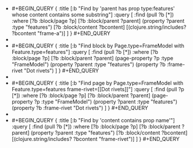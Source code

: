 - #+BEGIN_QUERY
  {
    :title [:b "Find by 'parent has prop type:features' whose content contains some substring"]
    :query [
      :find (pull ?b [*])
        :where
        [?b :block/page ?p]
        [?b :block/parent ?parent]
        (property ?parent :type "features")
        [?b :block/content ?bcontent]
        [(clojure.string/includes? ?bcontent "frame-a")]
    ]
   }
  #+END_QUERY
-
- #+BEGIN_QUERY
  {
    :title [:b "Find block by Page.type=FrameModel with Feature.type=features"]
    :query [
      :find (pull ?b [*])
        :where
        [?b :block/page ?p]
        [?b :block/parent ?parent]
        (page-property ?p :type "FrameModel")
        (property ?parent :type "features")
        (property ?b :frame-rivet "Dot rivets")
    ]
   }
  #+END_QUERY
-
- #+BEGIN_QUERY
  {
    :title [:b "Find page by Page.type=FrameModel with Feature.type=features frame-rivet=[[Dot rivets]]"]
    :query [
      :find (pull ?p [*])
        :where
        [?b :block/page ?p]
        [?b :block/parent ?parent]
        (page-property ?p :type "FrameModel")
        (property ?parent :type "features")
        (property ?b :frame-rivet "Dot rivets")
    ]
   }
  #+END_QUERY
-
- #+BEGIN_QUERY
  {
    :title [:b "Find by 'content contains prop name'"]
    :query [
      :find (pull ?b [*])
        :where
        [?b :block/page ?p]
        [?b :block/parent ?parent]
        (property ?parent :type "features")
        [?b :block/content ?bcontent]
        [(clojure.string/includes? ?bcontent "frame-rivet")]
    ]
   }
  #+END_QUERY
